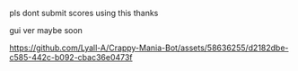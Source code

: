 pls dont submit scores using this thanks

gui ver maybe soon

https://github.com/Lyall-A/Crappy-Mania-Bot/assets/58636255/d2182dbe-c585-442c-b092-cbac36e0473f
